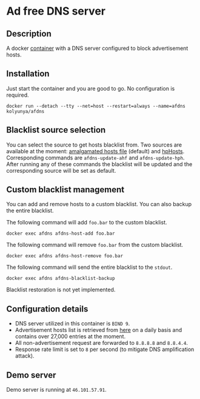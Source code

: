 # Ad free DNS server

## Description
A docker [container](https://hub.docker.com/r/kolyunya/afdns/) with a DNS server configured to block advertisement hosts.

## Installation
Just start the container and you are good to go. No configuration is required.

`docker run --detach --tty --net=host --restart=always --name=afdns kolyunya/afdns`

## Blacklist source selection
You can select the source to get hosts blacklist from. Two sources are available at the moment: [amalgamated hosts file](https://github.com/StevenBlack/hosts) (default) and [hpHosts](http://hosts-file.net/). Corresponding commands are `afdns-update-ahf` and `afdns-update-hph`. After running any of these commands the blacklist will be updated and the corresponding source will be set as default.

## Custom blacklist management
You can add and remove hosts to a custom blacklist. You can also backup the entire blacklist.

The following command will add `foo.bar` to the custom blacklist.

`docker exec afdns afdns-host-add foo.bar`

The following command will remove `foo.bar` from the custom blacklist.

`docker exec afdns afdns-host-remove foo.bar`

The following command will send the entire blacklist to the `stdout`.

`docker exec afdns afdns-blacklist-backup`

Blacklist restoration is not yet implemented.

## Configuration details
* DNS server utilized in this container is `BIND 9`.
* Advertisement hosts list is retrieved from [here](https://github.com/StevenBlack/hosts) on a daily basis and contains over 27,000 entries at the moment.
* All non-advertisement request are forwarded to `8.8.8.8` and `8.8.4.4`.
* Response rate limit is set to `8` per second (to mitigate DNS amplification attack).

## Demo server
Demo server is running at `46.101.57.91`.
